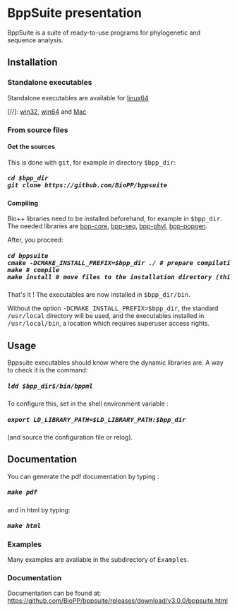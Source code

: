 # BppSuite presentation

BppSuite is a suite of ready-to-use programs for phylogenetic and sequence analysis. 

## Installation 

### Standalone executables 

Standalone executables are available for [linux64](https://github.com/BioPP/bppsuite/releases/tag/v2.3.2)

[//]: [win32](http://biopp.univ-montp2.fr/repos/exe/win32/), [win64](http://biopp.univ-montp2.fr/repos/exe/win64/) and [Mac](http://biopp.univ-montp2.fr/repos/exe/mac/)

### From source files 

#### Get the sources 

This is done with <tt>git</tt>, for example in directory <tt>$bpp_dir</tt>:

<h5>
<pre>
cd $bpp_dir
git clone https://github.com/BioPP/bppsuite
</pre>
</h5>

#### Compiling 

Bio++ libraries need to be installed beforehand, for example in <tt>$bpp_dir</tt>. The needed libraries are [bpp-core](https://github.com/BioPP/bpp-core), [bpp-seq](https://github.com/BioPP/bpp-seq), [bpp-phyl](https://github.com/BioPP/bpp-phyl), [bpp-popgen](https://github.com/BioPP/bpp-popgen).

After, you proceed:

<h5>
<pre>
cd bppsuite
cmake -DCMAKE_INSTALL_PREFIX=$bpp_dir ./ # prepare compilation
make # compile
make install # move files to the installation directory (this will create a $bpp_dir/bin/ directory)
</pre>
</h5>

That's it ! The executables are now installed in <tt>$bpp_dir/bin</tt>. 

Without the option <tt>-DCMAKE_INSTALL_PREFIX=$bpp_dir</tt>, the standard <tt>/usr/local</tt> directory will be used, and the executables installed in  <tt>/usr/local/bin</tt>, a location which requires superuser access rights.

## Usage

Bppsuite executables should know where the dynamic libraries are.  A way to check it is the command:

<h5>
<pre>
ldd $bpp_dir$/bin/bppml
</pre>
</h5>

To configure this, set in the shell environment variable :

<h5>
<pre>
export LD_LIBRARY_PATH=$LD_LIBRARY_PATH:$bpp_dir
</pre>
</h5>

(and source the configuration file or relog).

## Documentation

You can generate the pdf documentation by typing :

<h5>
<pre>
make pdf
</pre>
</h5>

and in html by typing:

<h5>
<pre>
make html
</pre>
</h5>

### Examples

Many examples are available in the subdirectory of <tt>Examples</tt>.

### Documentation 

Documentation can be found at: https://github.com/BioPP/bppsuite/releases/download/v3.0.0/bppsuite.html
 
